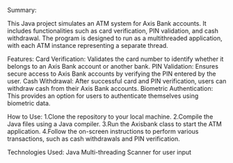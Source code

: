 Summary:

This Java project simulates an ATM system for Axis Bank accounts. It includes functionalities such as card verification, PIN validation, 
and cash withdrawal. The program is designed to run as a multithreaded application, with each ATM instance representing a separate thread.

Features:
Card Verification: Validates the card number to identify whether it belongs to an Axis Bank account or another bank.
PIN Validation: Ensures secure access to Axis Bank accounts by verifying the PIN entered by the user.
Cash Withdrawal: After successful card and PIN verification, users can withdraw cash from their Axis Bank accounts.
Biometric Authentication: This provides an option for users to authenticate themselves using biometric data.

How to Use:
1.Clone the repository to your local machine.
2.Compile the Java files using a Java compiler.
3.Run the Axisbank class to start the ATM application.
4.Follow the on-screen instructions to perform various transactions, such as cash withdrawals and PIN verification.

Technologies Used:
Java
Multi-threading
Scanner for user input
